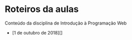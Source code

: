 # Roteiros da aulas
Conteúdo da disciplina de Introdução à Programação Web

* [1 de outubro de 2018][]
